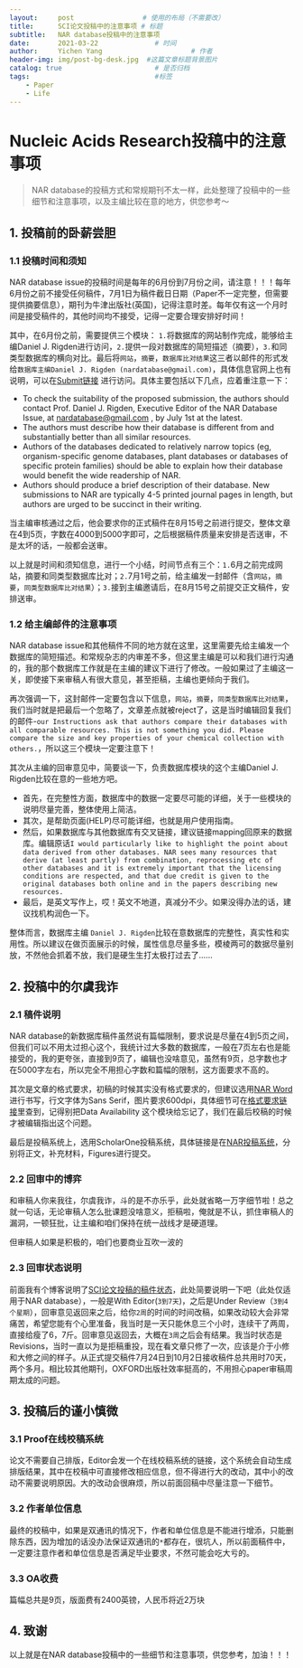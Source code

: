 ```yaml
---
layout:     post                 # 使用的布局（不需要改）
title:      SCI论文投稿中的注意事项 # 标题 
subtitle:   NAR database投稿中的注意事项
date:       2021-03-22              # 时间
author:     Yichen Yang                      # 作者
header-img: img/post-bg-desk.jpg  #这篇文章标题背景图片
catalog: true                       # 是否归档
tags:                               #标签
    - Paper
    - Life
---
```

# Nucleic Acids Research投稿中的注意事项

> NAR database的投稿方式和常规期刊不太一样，此处整理了投稿中的一些细节和注意事项，以及主编比较在意的地方，供您参考～

## 1. 投稿前的卧薪尝胆
### 1.1 投稿时间和须知
NAR database issue的投稿时间是每年的6月份到7月份之间，请注意！！！每年6月份之前不接受任何稿件，7月1日为稿件截日日期（Paper不一定完整，但需要提供摘要信息），期刊为牛津出版社(英国)，记得注意时差。每年仅有这一个月时间是接受稿件的，其他时间均不接受，记得一定要合理安排好时间！

其中，在6月份之前，需要提供三个模块： `1.`将数据库的网站制作完成，能够给主编Daniel J. Rigden进行访问，`2.`提供一段对数据库的简短描述（摘要），`3.`和同类型数据库的横向对比。最后将`网站`，`摘要`，`数据库比对结果`这三者以邮件的形式发给`数据库主编Daniel J. Rigden (nardatabase@gmail.com)`，具体信息官网上也有说明，可以在[Submit链接](https://academic.oup.com/nar/pages/Ms_Prep_Database) 进行访问。具体主要包括以下几点，应着重注意一下：
	
* To check the suitability of the proposed submission, the authors should contact Prof. Daniel J. Rigden, Executive Editor of the NAR Database Issue, at nardatabase@gmail.com , by July 1st at the latest.
* The authors must describe how their database is different from and substantially better than all similar resources.
* Authors of the databases dedicated to relatively narrow topics (eg, organism-specific genome databases, plant databases or databases of specific protein families) should be able to explain how their database would benefit the wide readership of NAR. 
* Authors should produce a brief description of their database. New submissions to NAR are typically 4-5 printed journal pages in length, but authors are urged to be succinct in their writing.

当主编审核通过之后，他会要求你的正式稿件在8月15号之前进行提交，整体文章在4到5页，字数在4000到5000字即可，之后根据稿件质量来安排是否送审，不是太坏的话，一般都会送审。

以上就是时间和须知信息，进行一个小结，时间节点有三个：`1.`6月之前完成网站，摘要和同类型数据库比对；`2.`7月1号之前，给主编发一封邮件（含`网站`，`摘要`，`同类型数据库比对结果`）；`3.`接到主编邀请后，在8月15号之前提交正文稿件，安排送审。

### 1.2 给主编邮件的注意事项
NAR database issue和其他稿件不同的地方就在这里，这里需要先给主编发一个数据库的简短描述。和常规杂志的内审差不多，但这里主编是可以和我们进行沟通的，我的那个数据库工作就是在主编的建议下进行了修改。一般如果过了主编这一关，即使接下来审稿人有很大意见，甚至拒稿，主编也更倾向于我们。

再次强调一下，这封邮件一定要包含以下信息，`网站`，`摘要`，`同类型数据库比对结果`，我们当时就是把最后一个忽略了，文章差点就被reject了，这是当时编辑回复我们的邮件-`our Instructions ask that authors compare their databases with all comparable resources. This is not something you did. Please compare the size and key properties of your chemical collection with others.`，所以这三个模块一定要注意下！

其次从主编的回审意见中，简要谈一下，负责数据库模块的这个主编Daniel J. Rigden比较在意的一些地方吧。

* 首先，在完整性方面，数据库中的数据一定要尽可能的详细，关于一些模块的说明尽量完善，整体使用上简洁。
* 其次，是帮助页面(HELP)尽可能详细，也就是用户使用指南。
* 然后，如果数据库与其他数据库有交叉链接，建议链接mapping回原来的数据库。编辑原话`I would particularly like to highlight the point about data derived from other databases. NAR sees many resources that derive (at least partly) from combination, reprocessing etc of other databases and it is extremely important that the licensing conditions are respected, and that due credit is given to the original databases both online and in the papers describing new resources.`
* 最后，是英文写作上，哎！英文不地道，真减分不少。如果没得办法的话，建议找机构润色一下。

整体而言，数据库主编 `Daniel J. Rigden`比较在意数据库的完整性，真实性和实用性。所以建议在做页面展示的时候，属性信息尽量多些，模棱两可的数据尽量别放，不然他会抓着不放，我们是硬生生打太极打过去了......

## 2. 投稿中的尔虞我诈
### 2.1 稿件说明
NAR database的新数据库稿件虽然说有篇幅限制，要求说是尽量在4到5页之间，但我们可以不用太过担心这个，我统计过大多数的数据库，一般在7页左右也是能接受的，我的更夸张，直接到9页了，编辑也没啥意见，虽然有9页，总字数也才在5000字左右，所以完全不用担心字数和篇幅的限制，这方面要求不高的。

其次是文章的格式要求，初稿的时候其实没有格式要求的，但建议选用[NAR Word](https://static.primary.prod.gcms.the-infra.com/static/site/nar/document/NAR-word-template.doc?node=26e3c0d5c8107f294d16&version=214529:4bbfe1f4e438252b2e06)进行书写，行文字体为Sans Serif，图片要求600dpi，具体细节可在[格式要求链接](https://academic.oup.com/nar/pages/Ms_Prep_Submission)里查到，记得别把Data Availability
这个模块给忘记了，我们在最后校稿的时候才被编辑指出这个问题。

最后是投稿系统上，选用ScholarOne投稿系统，具体链接是在[NAR投稿系统](https://mc.manuscriptcentral.com/nar)，分别将正文，补充材料，Figures进行提交。


### 2.2 回审中的博弈
和审稿人你来我往，尔虞我诈，斗的是不亦乐乎，此处就省略一万字细节啦！总之就一句话，无论审稿人怎么批课题没啥意义，拒稿啦，俺就是不认，抓住审稿人的漏洞，一顿狂批，让主编和咱们保持在统一战线才是硬道理。

但审稿人如果是积极的，咱们也要商业互吹一波的

### 2.3 回审状态说明
前面我有个博客说明了[SCI论文投稿的稿件状态](https://tianbiao-yang.github.io/2021/01/11/%E6%8A%95%E7%A8%BF%E7%B3%BB%E7%BB%9F%E7%9A%84%E5%90%84%E7%A7%8D%E7%A8%BF%E4%BB%B6%E7%8A%B6%E6%80%81/)，此处简要说明一下吧（此处仅适用于NAR database），一般是With Editor(`3到7天`)，之后是Under Review（`3到4个星期`），回审意见返回来之后，给你`2周`的时间的时间改稿，如果改动较大会非常痛苦，希望您能有个心里准备，我当时是一天只能休息三个小时，连续干了两周，直接给瘦了6，7斤。回审意见返回去，大概在`3周`之后会有结果。我当时状态是Revisions，当时一直以为是拒稿重投，现在看文章只修了一次，应该是介于小修和大修之间的样子。从正式提交稿件7月24日到10月2日接收稿件总共用时70天，两个多月。相比较其他期刊，OXFORD出版社效率挺高的，不用担心paper审稿周期太成的问题。

## 3. 投稿后的谨小慎微
### 3.1 Proof在线校稿系统
论文不需要自己排版，Editor会发一个在线校稿系统的链接，这个系统会自动生成排版结果，其中在校稿中可直接修改相应信息，但不得进行大的改动，其中小的改动不需要说明原因。大的改动会很麻烦，所以前面回稿中尽量注意一下细节。
### 3.2 作者单位信息
最终的校稿中，如果是双通讯的情况下，作者和单位信息是不能进行增添，只能删除东西，因为增加的话没办法保证双通讯的`*`都存在，很坑人，所以前面稿件中，一定要注意作者和单位信息是否满足毕业要求，不然可能会吃大亏的。
### 3.3 OA收费
篇幅总共是9页，版面费有2400英镑，人民币将近2万块

## 4. 致谢
以上就是在NAR database投稿中的一些细节和注意事项，供您参考，加油！！！



